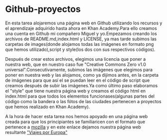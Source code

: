 # Github-proyectos

En esta tarea alojaremos una página web en Github utilizando los recursos y el aprendizaje adquirido hasta ahora en Khan Academy.Para ello creamos una cuenta en Github mi compañero Miguel y yo.Empezamos creando los archivos de README.md,index.html y LICENSE, ya mas tarde subimos las carpetas de images(donde alojamos todas las imágenes en formato png que hemos utilizado),script y style(los dos con sus respectivos códigos).

Después de crear estos archivos, elegimos una licencia que poner a nuestra web, que en nuestro caso fue "Creative Commons Zero v1.0 universal".Consecutivamente, subimos las imágenes que elegimos para poner en nuestra web y las alojamos, como ya dijimos antes, en la carpeta de imágenes para que así el se puedan leer en el código de script que creamos después de subir las imágenes.Ya como último paso elaboramos el "style" que tiene nuestra página web y creamos el código html en index.html para que todos los elementos funcionases(algunas partes del código como la bandera o las fótos de las ciudades pertenecen a proyectos que hemos realizado en Khan Academy).

A la hora de hacer esta tarea nos hemos apoyado en una página web creada para que los principiantes se familiaricen con el formato que pertenece a <a target="_blank" title="Enlace que lleva a la página web de mozilla.Abre en ventana nueva" href="https://mdn.github.io/beginner-html-site-scripted/">mozilla</a> y en este enlace dejamos nuestra página web resultante <a target="_blank" title="Enlace que lleva a la página web de mozilla.Abre en ventana nueva" href="https://brais1234.github.io/Github-proyectos/">"Viajes por Europa"</a> 
